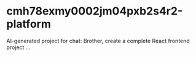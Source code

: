 # cmh78exmy0002jm04pxb2s4r2-platform
AI-generated project for chat: Brother, create a complete React frontend project ...
